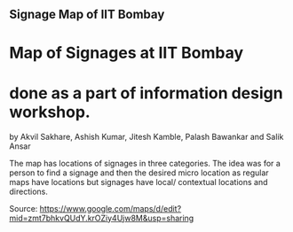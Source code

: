 ## Signage Map of IIT Bombay
# Map of Signages at IIT Bombay
# done as a part of information design workshop.
by
Akvil Sakhare, Ashish Kumar, Jitesh Kamble, Palash Bawankar and Salik Ansar

The map has locations of signages in three categories. The idea was for a person to find a signage and then the desired micro location as regular maps have locations but signages have local/ contextual locations and directions.

Source: https://www.google.com/maps/d/edit?mid=zmt7bhkvQUdY.krOZiy4Ujw8M&usp=sharing